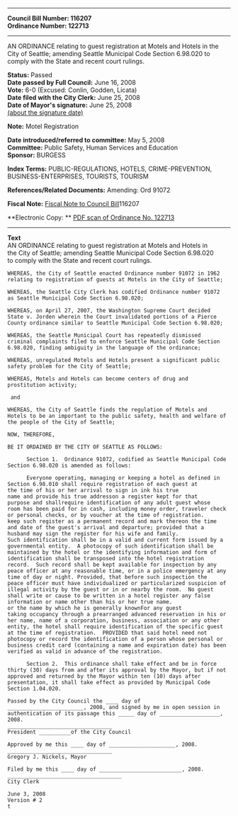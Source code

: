 * * * * *  
  
**Council Bill Number: [](#h0)[](#h2)116207**   
**Ordinance Number: 122713**  
  
* * * * *  
  
AN ORDINANCE relating to guest registration at Motels and Hotels in the City of Seattle; amending Seattle Municipal Code Section 6.98.020 to comply with the State and recent court rulings.  
  
**Status:** Passed   
**Date passed by Full Council:** June 16, 2008   
**Vote:** 6-0 (Excused: Conlin, Godden, Licata)   
**Date filed with the City Clerk:** June 25, 2008   
**Date of Mayor's signature:** June 25, 2008   
[(about the signature date)](/~public/approvaldate.htm)   
  
**Note:** Motel Registration  
  
  
**Date introduced/referred to committee:** May 5, 2008   
**Committee:** Public Safety, Human Services and Education   
**Sponsor:** BURGESS   
  
**Index Terms:** PUBLIC-REGULATIONS, HOTELS, CRIME-PREVENTION, BUSINESS-ENTERPRISES, TOURISTS, TOURISM  
  
**References/Related Documents:** Amending: Ord 91072  
  
**Fiscal Note:** [Fiscal Note to Council Bill](http://clerk.seattle.gov/~public/fnote/116207.htm)[](#h1)[](#h3)116207  
  
**Electronic Copy: ** [PDF scan of Ordinance No. 122713](/~archives/Ordinances/Ord_122713.pdf)  
  
* * * * *  
  
**Text**  
    AN ORDINANCE relating to guest registration at Motels and Hotels in  
    the City of Seattle; amending Seattle Municipal Code Section 6.98.020  
    to comply with the State and recent court rulings.  
  
    WHEREAS, the City of Seattle enacted Ordinance number 91072 in 1962  
    relating to registration of guests at Motels in the City of Seattle;  
  
    WHEREAS, the Seattle City Clerk has codified Ordinance number 91072  
    as Seattle Municipal Code Section 6.98.020;  
  
    WHEREAS, on April 27, 2007, the Washington Supreme Court decided  
    State v. Jorden wherein the Court invalidated portions of a Pierce  
    County ordinance similar to Seattle Municipal Code Section 6.98.020;  
  
    WHEREAS, the Seattle Municipal Court has repeatedly dismissed  
    criminal complaints filed to enforce Seattle Municipal Code Section  
    6.98.020, finding ambiguity in the language of the ordinance;  
  
    WHEREAS, unregulated Motels and Hotels present a significant public  
    safety problem for the City of Seattle;  
  
    WHEREAS, Motels and Hotels can become centers of drug and  
    prostitution activity;  
  
     and  
  
    WHEREAS, the City of Seattle finds the regulation of Motels and  
    Hotels to be an important to the public safety, health and welfare of  
    the people of the City of Seattle;  
  
    NOW, THEREFORE,  
  
    BE IT ORDAINED BY THE CITY OF SEATTLE AS FOLLOWS:  
  
          Section 1.  Ordinance 91072, codified as Seattle Municipal Code  
    Section 6.98.020 is amended as follows:  
  
          Everyone operating, managing or keeping a hotel as defined in  
    Section 6.98.010 shall require registration of each guest at  
    the time of his or her arrival to sign in ink his true  
    name and provide his true addresson a register kept for that  
    purpose and shallrequire identification of any adult guest whose  
    room has been paid for in cash, including money order, traveler check  
    or personal checks, or by voucher at the time of registration.  
    keep such register as a permanent record and mark thereon the time  
    and date of the guest's arrival and departure; provided that a  
    husband may sign the register for his wife and family.  
    Such identification shall be in a valid and current form issued by a  
    governmental entity.  A photocopy of such identification shall be  
    maintained by the hotel or the identifying information and form of  
    identification shall be transposed into the hotel registration  
    record.  Such record shall be kept available for inspection by any  
    peace officer at any reasonable time, or in a police emergency at any  
    time of day or night. Provided, that before such inspection the  
    peace officer must have individualized or particularized suspicion of  
    illegal activity by the guest or in or nearby the room.  No guest  
    shall write or cause to be written in a hotel register any false  
    information or name other than his or her true name.  
    or the name by which he is generally knownFor any guest  
    taking occupancy through a prearranged advanced reservation in his or  
    her name, name of a corporation, business, association or any other  
    entity, the hotel shall require identification of the specific guest  
    at the time of registration.  PROVIDED that said hotel need not  
    photocopy or record the identification of a person whose personal or  
    business credit card (containing a name and expiration date) has been  
    verified as valid in advance of the registration.  
  
          Section 2.  This ordinance shall take effect and be in force  
    thirty (30) days from and after its approval by the Mayor, but if not  
    approved and returned by the Mayor within ten (10) days after  
    presentation, it shall take effect as provided by Municipal Code  
    Section 1.04.020.  
  
    Passed by the City Council the ____ day of  
    ________________________, 2008, and signed by me in open session in  
    authentication of its passage this _____ day of ___________________, 2008.  
    _________________________________  
    President __________of the City Council  
  
    Approved by me this ____ day of _____________________, 2008.  
    _________________________________  
    Gregory J. Nickels, Mayor  
  
    Filed by me this ____ day of __________________________, 2008.  
    ____________________________________  
    City Clerk  
  
    June 3, 2008  
    Version # 2  
    t  
